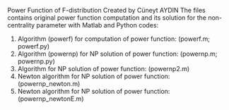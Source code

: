 Power Function of F-distribution 
Created by Cüneyt AYDIN
The files contains original power function computation and its solution for the non-centrality parameter with Matlab and Python codes:
1.	Algorithm (powerf) for computation of power function: (powerf.m; powerf.py)
2.	Algorithm (powernp) for NP solution of power function: (powernp.m; powernp.py)
3.	Algorithm for NP solution of power function: (powernp2.m)
4.	Newton algorithm for NP solution of power function: (powernp_newton.m)
5.	Newton algorithm for NP solution of power function: (powernp_newtonE.m)
